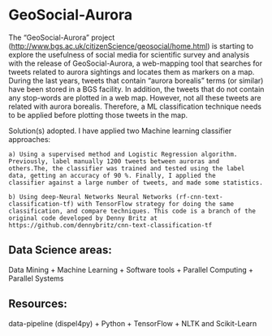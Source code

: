 # GeoSocial-Aurora


The “GeoSocial-Aurora” project (http://www.bgs.ac.uk/citizenScience/geosocial/home.html) is starting to explore the usefulness of social media for scientific survey and analysis with the release of GeoSocial-Aurora, a web-mapping tool that searches for tweets related to aurora sightings and locates them as markers on a map. During the last years, tweets that contain “aurora borealis” terms (or similar) have been stored in a BGS facility.  In addition, the tweets that do not contain any stop-words are plotted in a web map. However, not all these tweets are related with aurora borealis.  Therefore, a ML classification technique needs to be applied before plotting those tweets in the map. 

Solution(s) adopted.  I have applied two  Machine learning classifier approaches:

	a) Using a supervised method and Logistic Regression algorithm. Previously, label manually 1200 tweets between auroras and 	others.The, the classifier was trained and tested using the label data, getting an accuracy of 90 %. Finally, I applied the 		classifier against a large number of tweets, and made some statistics. 
	
	b) Using deep-Neural Networks Neural Networks (rf-cnn-text-classification-tf) with TensorFlow strategy for doing the same classification, and compare techniques. This code is a branch of the original code developed by Denny Britz at https://github.com/dennybritz/cnn-text-classification-tf

## Data Science areas: 
Data Mining + Machine Learning + Software tools + Parallel Computing + Parallel Systems

## Resources:  
data-pipeline (dispel4py) + Python + TensorFlow + NLTK and Scikit-Learn

